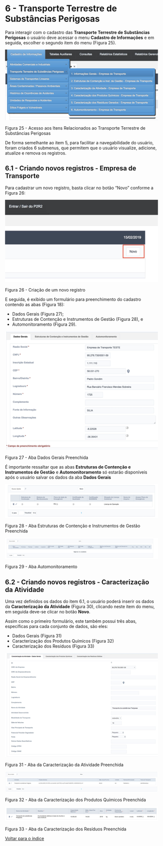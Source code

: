 # 6 - Transporte Terrestre de Substâncias Perigosas


Para interagir com o cadastro das **Transporte Terrestre de Substâncias Perigosas** o usuário deve acessar o menu **Cadastro de Informações** e em seguida, escolher o segundo item do menu (Figura 25).


![image](../img/6/25.png)

Figura 25 - Acesso aos Itens Relacionados ao Transporte Terrestre de Substâncias Perigosas

De forma semelhante ao item 5, para facilitar a navegabilidade do usuário, foram criados 6 submenus, que permitem que o usuário visualize, adicione, atualize e remova os registros.


## 6.1 - Criando novos registros - Empresa de Transporte

Para cadastrar um novo registro, basta clicar no botão “Novo” conforme a Figura 26:

![image](../img/6/26.jpg)

Figura 26 - Criação de um novo registro

E seguida, é exibido um formulário para preenchimento do cadastro contendo as abas (Figura 18):

- Dados Gerais (Figura 27);
- Estruturas de Contenção e Instrumentos de Gestão (Figura 28), e
- Automonitoramento (Figura 29).


![image](../img/6/27.jpg)

Figura 27 - Aba Dados Gerais Preenchida

É importante ressaltar que as abas **Estruturas de Contenção e Instrumentos de Gestão** e **Automonitoramento** só estarão disponíveis após o usuário salvar os dados da aba **Dados Gerais**

![image](../img/6/28.jpg)

Figura 28 - Aba Estruturas de Contenção e Instrumentos de Gestão Preenchida 


![image](../img/6/29.jpg)

Figura 29 - Aba Automonitoramento


## 6.2 - Criando novos registros - Caracterização da Atividade

Uma vez definidos os dados do item 6.1, o usuário poderá inserir os dados da **Caracterização da Atividade** (Figura 30), clicando neste item do menu, em seguida deve-se clicar no botão **Novo**.

Assim como o primeiro formulário, este também possui três abas, específicas para cada conjunto de dados, são eles:

- Dados Gerais (Figura 31)
- Caracterização dos Produtos Químicos (Figura 32)
- Caracterização dos Resíduos (Figura 33)



![image](../img/6/31.jpg)

Figura 31 - Aba da Caracterização da Atividade Preenchida


![image](../img/6/32.jpg)

Figura 32 - Aba da Caracterização dos Produtos Químicos Preenchida


![image](../img/6/33.jpg)

Figura 33 - Aba da Caracterização dos Resíduos Preenchida



[Voltar para o índice][1]

[1]:https://github.com/marcellobenigno/p2r2-doc
